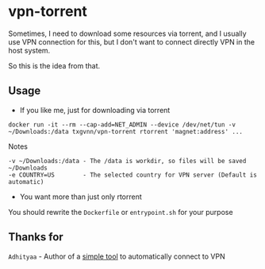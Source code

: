# vpn-torrent

Sometimes, I need to download some resources via torrent, and I usually use VPN connection for this, but I don't want to connect directly VPN in the host system.

So this is the idea from that.

## Usage
- If you like me, just for downloading via torrent

```
docker run -it --rm --cap-add=NET_ADMIN --device /dev/net/tun -v ~/Downloads:/data txgvnn/vpn-torrent rtorrent 'magnet:address' ...
```

Notes

```
-v ~/Downloads:/data - The /data is workdir, so files will be saved ~/Downloads
-e COUNTRY=US        - The selected country for VPN server (Default is automatic)
```

- You want more than just only rtorrent

You should rewrite the `Dockerfile` or `entrypoint.sh` for your purpose

## Thanks for
`Adhityaa` - Author of a [simple tool](https://github.com/adtac/autovpn) to automatically connect to VPN
